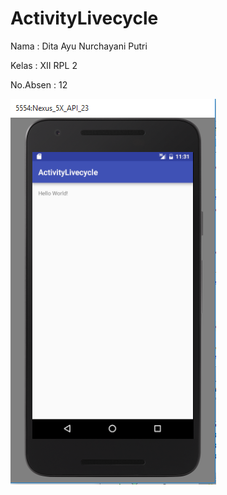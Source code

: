 # ActivityLivecycle

Nama : Dita Ayu Nurchayani Putri

Kelas : XII RPL 2

No.Absen : 12

![image off ActivityLivecycle](https://github.com/Ditaayu/ActivityLivecycle/blob/master/ss1.PNG)
